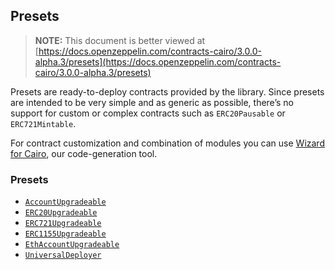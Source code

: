 ## Presets

> **NOTE:** This document is better viewed at [https://docs.openzeppelin.com/contracts-cairo/3.0.0-alpha.3/presets](https://docs.openzeppelin.com/contracts-cairo/3.0.0-alpha.3/presets)

Presets are ready-to-deploy contracts provided by the library. Since presets are intended to be very simple and as
generic as possible, there’s no support for custom or complex contracts such as `ERC20Pausable` or `ERC721Mintable`.

For contract customization and combination of modules you can use
[Wizard for Cairo](https://wizard.openzeppelin.com/cairo), our code-generation tool.

### Presets

- [`AccountUpgradeable`](https://docs.openzeppelin.com/contracts-cairo/3.0.0-alpha.3/api/account#AccountUpgradeable)
- [`ERC20Upgradeable`](https://docs.openzeppelin.com/contracts-cairo/3.0.0-alpha.3/api/erc20#ERC20Upgradeable)
- [`ERC721Upgradeable`](https://docs.openzeppelin.com/contracts-cairo/3.0.0-alpha.3/api/erc721#ERC721Upgradeable)
- [`ERC1155Upgradeable`](https://docs.openzeppelin.com/contracts-cairo/3.0.0-alpha.3/api/erc1155#ERC1155Upgradeable)
- [`EthAccountUpgradeable`](https://docs.openzeppelin.com/contracts-cairo/3.0.0-alpha.3/api/account#EthAccountUpgradeable)
- [`UniversalDeployer`](https://docs.openzeppelin.com/contracts-cairo/3.0.0-alpha.3/api/udc#UniversalDeployer)
